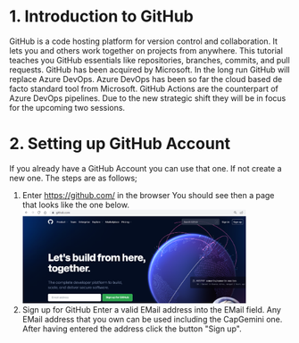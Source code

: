 # 1. Introduction to GitHub

GitHub is a code hosting platform for version control and collaboration. It lets you and others work together on projects from anywhere. This tutorial teaches you GitHub essentials like repositories, branches, commits, and pull requests. GitHub has been acquired by Microsoft. In the long run GitHub will replace Azure DevOps. Azure DevOps has been so far the cloud based de facto standard tool from Microsoft. GitHub Actions are the counterpart of Azure DevOps pipelines. Due to the new strategic shift they will be in focus for the upcoming two sessions.

# 2. Setting up GitHub Account

If you already have a GitHub Account you can use that one.
If not create a new one. The steps are as follows;
1. Enter https://github.com/ in the browser
You should see then a page that looks like the one below.
<br><img src="./images/GitHub_SignUp.png" width="400"/>
2. Sign up for GitHub
Enter a valid EMail address into the EMail field. Any EMail address that you own can be used including the CapGemini one. After having entered the address click the button "Sign up".

